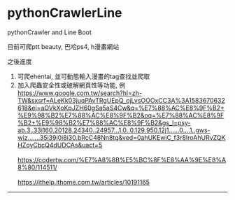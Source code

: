 # pythonCrawlerLine
pythonCrawler and Line Boot

目前可爬ptt beauty, 巴哈ps4, h漫畫網站

之後進度
1. 可爬ehentai, 並可動態輸入漫畫的tag查找並爬取
2. 加入爬蟲安全性或破解網頁性等功能, 例<br/>
https://www.google.com.tw/search?hl=zh-TW&sxsrf=ALeKk03juqPAvTRgUEpQ_ojLvsOOOxCC3A%3A1583670632618&ei=aOVkXoKpJZH60gSa5aS4Cw&q=%E7%88%AC%E8%9F%B2+%E9%98%B2%E7%88%AC%E8%9F%B2&oq=%E7%88%AC%E8%9F%B2+%E9%98%B2%E7%88%AC%E8%9F%B2&gs_l=psy-ab.3..33i160.20128.24340..24957...1.0..0.129.950.12j1......0....1..gws-wiz.......35i39j0i8i30.bRcC48Nn8tg&ved=0ahUKEwiC_f3r8IroAhURvZQKHZoyCbcQ4dUDCAs&uact=5<br/><br/>
https://codertw.com/%E7%A8%8B%E5%BC%8F%E8%AA%9E%E8%A8%80/114511/<br/><br/>
https://ithelp.ithome.com.tw/articles/10191165

---------------------------------------------------------------------------------------------------------------

